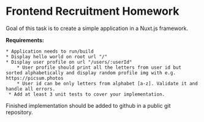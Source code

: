 # Frontend Recruitment Homework


Goal of this task is to create a simple application in a Nuxt.js framework.

**Requirements:**


    * Application needs to run/build
    * Display hello world on root url "/"
    * Display user profile on url "/users/:userId"
        * User profile should print all the letters from user id but sorted alphabetically and display random profile img with e.g. https://picsum.photos
        * User id can be only letters from alphabet [a-z]. Validate it and handle all errors.
     * Add at least 3 unit tests to cover your implementation.
     
     
Finished implementation should be added to github in a public git repository.